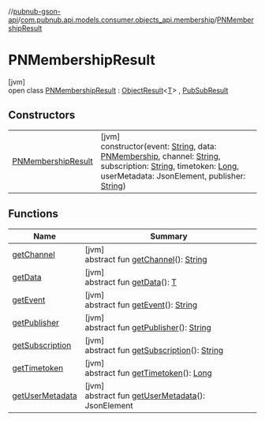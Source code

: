 //[pubnub-gson-api](../../../index.md)/[com.pubnub.api.models.consumer.objects_api.membership](../index.md)/[PNMembershipResult](index.md)

# PNMembershipResult

[jvm]\
open class [PNMembershipResult](index.md) : [ObjectResult](../../../../../pubnub-core/pubnub-core-api/pubnub-core-api/com.pubnub.api.models.consumer.pubsub.objects/-object-result/index.md)&lt;[T](../../../../../pubnub-core/pubnub-core-api/com.pubnub.api.models.consumer.pubsub.objects/-object-result/index.md)&gt; , [PubSubResult](../../../../../pubnub-core/pubnub-core-api/pubnub-core-api/com.pubnub.api.models.consumer.pubsub/-pub-sub-result/index.md)

## Constructors

| | |
|---|---|
| [PNMembershipResult](-p-n-membership-result.md) | [jvm]<br>constructor(event: [String](https://docs.oracle.com/javase/8/docs/api/java/lang/String.html), data: [PNMembership](../-p-n-membership/index.md), channel: [String](https://docs.oracle.com/javase/8/docs/api/java/lang/String.html), subscription: [String](https://docs.oracle.com/javase/8/docs/api/java/lang/String.html), timetoken: [Long](https://docs.oracle.com/javase/8/docs/api/java/lang/Long.html), userMetadata: JsonElement, publisher: [String](https://docs.oracle.com/javase/8/docs/api/java/lang/String.html)) |

## Functions

| Name | Summary |
|---|---|
| [getChannel](../../com.pubnub.api.models.consumer.objects_api.channel/-p-n-channel-metadata-result/index.md#745826242%2FFunctions%2F126356644) | [jvm]<br>abstract fun [getChannel](../../com.pubnub.api.models.consumer.objects_api.channel/-p-n-channel-metadata-result/index.md#745826242%2FFunctions%2F126356644)(): [String](https://docs.oracle.com/javase/8/docs/api/java/lang/String.html) |
| [getData](../../com.pubnub.api.models.consumer.objects_api.channel/-p-n-channel-metadata-result/index.md#1079843989%2FFunctions%2F126356644) | [jvm]<br>abstract fun [getData](../../com.pubnub.api.models.consumer.objects_api.channel/-p-n-channel-metadata-result/index.md#1079843989%2FFunctions%2F126356644)(): [T](../../../../../pubnub-core/pubnub-core-api/com.pubnub.api.models.consumer.pubsub.objects/-object-result/index.md) |
| [getEvent](../../com.pubnub.api.models.consumer.objects_api.channel/-p-n-channel-metadata-result/index.md#1536410977%2FFunctions%2F126356644) | [jvm]<br>abstract fun [getEvent](../../com.pubnub.api.models.consumer.objects_api.channel/-p-n-channel-metadata-result/index.md#1536410977%2FFunctions%2F126356644)(): [String](https://docs.oracle.com/javase/8/docs/api/java/lang/String.html) |
| [getPublisher](../../com.pubnub.api.models.consumer.objects_api.channel/-p-n-channel-metadata-result/index.md#-1061072151%2FFunctions%2F126356644) | [jvm]<br>abstract fun [getPublisher](../../com.pubnub.api.models.consumer.objects_api.channel/-p-n-channel-metadata-result/index.md#-1061072151%2FFunctions%2F126356644)(): [String](https://docs.oracle.com/javase/8/docs/api/java/lang/String.html) |
| [getSubscription](../../com.pubnub.api.models.consumer.objects_api.channel/-p-n-channel-metadata-result/index.md#-1010911592%2FFunctions%2F126356644) | [jvm]<br>abstract fun [getSubscription](../../com.pubnub.api.models.consumer.objects_api.channel/-p-n-channel-metadata-result/index.md#-1010911592%2FFunctions%2F126356644)(): [String](https://docs.oracle.com/javase/8/docs/api/java/lang/String.html) |
| [getTimetoken](../../com.pubnub.api.models.consumer.objects_api.channel/-p-n-channel-metadata-result/index.md#1142058905%2FFunctions%2F126356644) | [jvm]<br>abstract fun [getTimetoken](../../com.pubnub.api.models.consumer.objects_api.channel/-p-n-channel-metadata-result/index.md#1142058905%2FFunctions%2F126356644)(): [Long](https://docs.oracle.com/javase/8/docs/api/java/lang/Long.html) |
| [getUserMetadata](../../com.pubnub.api.models.consumer.objects_api.channel/-p-n-channel-metadata-result/index.md#98903611%2FFunctions%2F126356644) | [jvm]<br>abstract fun [getUserMetadata](../../com.pubnub.api.models.consumer.objects_api.channel/-p-n-channel-metadata-result/index.md#98903611%2FFunctions%2F126356644)(): JsonElement |

